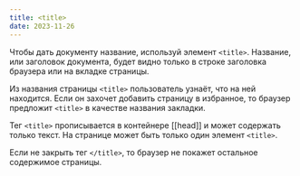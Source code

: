 ```yaml
---
title: <title>
date: 2023-11-26
---
```

Чтобы дать документу название, используй элемент `<title>`. Название, или заголовок документа, будет видно только в строке заголовка браузера или на вкладке страницы.

Из названия страницы `<title>` пользователь узнаёт, что на ней находится. Если он захочет добавить страницу в избранное, то браузер предложит `<title>` в качестве названия закладки.

Тег `<title>` прописывается в контейнере [[head]] и может содержать только текст. На странице может быть только один элемент `<title>`.

Если не закрыть тег `</title>`, то браузер не покажет остальное содержимое страницы.